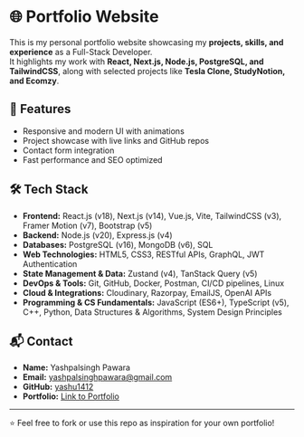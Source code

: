 # 🌐 Portfolio Website

This is my personal portfolio website showcasing my **projects, skills, and experience** as a Full-Stack Developer.  
It highlights my work with **React, Next.js, Node.js, PostgreSQL, and TailwindCSS**, along with selected projects like **Tesla Clone, StudyNotion, and Ecomzy**.

## 🚀 Features
- Responsive and modern UI with animations  
- Project showcase with live links and GitHub repos  
- Contact form integration  
- Fast performance and SEO optimized  

## 🛠️ Tech Stack
- **Frontend:** React.js (v18), Next.js (v14), Vue.js, Vite, TailwindCSS (v3), Framer Motion (v7), Bootstrap (v5)
- **Backend:** Node.js (v20), Express.js (v4)
- **Databases:** PostgreSQL (v16), MongoDB (v6), SQL
- **Web Technologies:** HTML5, CSS3, RESTful APIs, GraphQL, JWT Authentication
- **State Management & Data:** Zustand (v4), TanStack Query (v5)
- **DevOps & Tools:** Git, GitHub, Docker, Postman, CI/CD pipelines, Linux
- **Cloud & Integrations:** Cloudinary, Razorpay, EmailJS, OpenAI APIs
- **Programming & CS Fundamentals:** JavaScript (ES6+), TypeScript (v5), C++, Python, Data Structures & Algorithms, System Design Principles

## 📬 Contact
- **Name:** Yashpalsingh Pawara  
- **Email:** yashpalsinghpawara@gmail.com  
- **GitHub:** [yashu1412](https://github.com/yashu1412)  
- **Portfolio:** [Link to Portfolio](https://portfolio-git-main-yashpawaras-projects.vercel.app/)  

---
⭐ Feel free to fork or use this repo as inspiration for your own portfolio!

